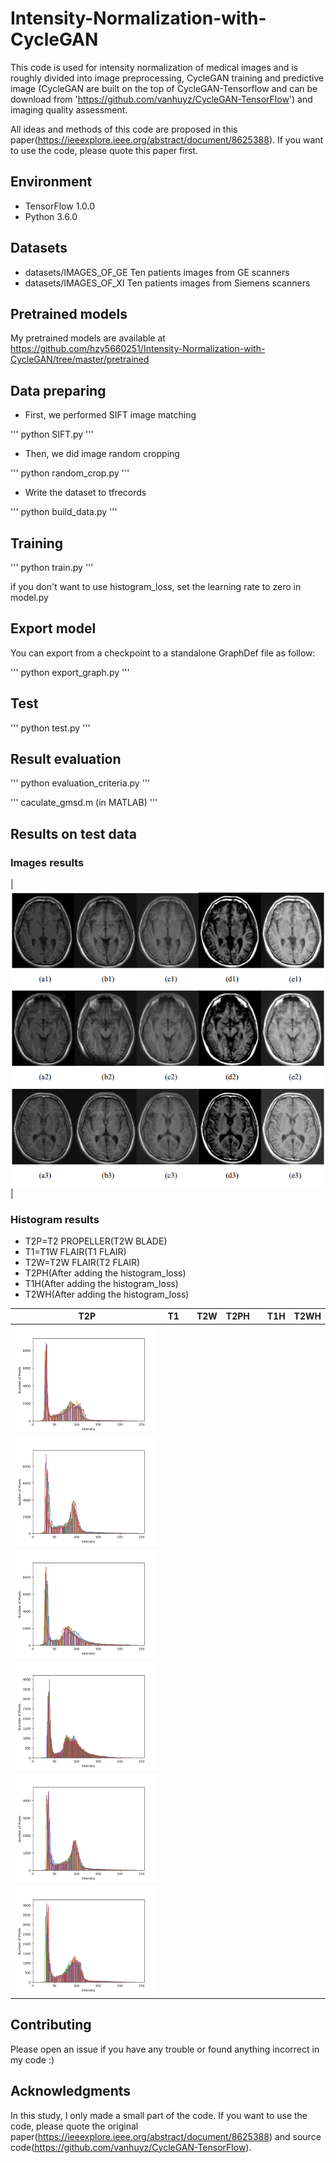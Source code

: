 # Intensity-Normalization-with-CycleGAN

This code is used for intensity normalization of medical images and is roughly divided into image preprocessing, CycleGAN training and predictive image (CycleGAN are built on the top of CycleGAN-Tensorflow and can be download from 'https://github.com/vanhuyz/CycleGAN-TensorFlow') and imaging quality assessment.

All ideas and methods of this code are proposed in this paper(https://ieeexplore.ieee.org/abstract/document/8625388). If you want to use the code, please quote this paper first.

## Environment

* TensorFlow 1.0.0
* Python 3.6.0

## Datasets

* datasets/IMAGES_OF_GE Ten patients images from GE scanners
* datasets/IMAGES_OF_XI Ten patients images from Siemens scanners

## Pretrained models
My pretrained models are available at https://github.com/hzy5660251/Intensity-Normalization-with-CycleGAN/tree/master/pretrained

## Data preparing

* First, we performed SIFT image matching

'''
python SIFT.py
'''

* Then, we did image random cropping

'''
python random_crop.py
'''

* Write the dataset to tfrecords

'''
python build_data.py
'''

## Training

'''
python train.py
'''

if you don't want to use histogram_loss, set the learning rate to zero in model.py

## Export model

You can export from a checkpoint to a standalone GraphDef file as follow:

'''
python export_graph.py
'''

## Test

'''
python test.py
'''

## Result evaluation

'''
python evaluation_criteria.py
'''

'''
caculate_gmsd.m (in MATLAB)
'''

## Results on test data
### Images results

|![apple2orange_1](results/results.png) |
### Histogram results

* T2P=T2 PROPELLER(T2W BLADE)
* T1=T1W FLAIR(T1 FLAIR)
* T2W=T2W FLAIR(T2 FLAIR)
* T2PH(After adding the histogram_loss)
* T1H(After adding the histogram_loss)
* T2WH(After adding the histogram_loss)

| T2P | T1 | | T2W | T2PH | | T1H | T2WH |
|-------|--------|-|-------|--------|-|-------|--------|
|![apple2orange_1](results/Figure_1.png) | 
![apple2orange_1](results/Figure_2.png)| 
|![apple2orange_2](results/Figure_3.png) | 
![apple2orange_2](results/Figure_4.png)| 
|![apple2orange_3](results/Figure_5.png) | 
![apple2orange_3](results/Figure_6.png)|

## Contributing
Please open an issue if you have any trouble or found anything incorrect in my code :)

## Acknowledgments
In this study, I only made a small part of the code. If you want to use the code, please quote the original paper(https://ieeexplore.ieee.org/abstract/document/8625388) and source code(https://github.com/vanhuyz/CycleGAN-TensorFlow).

